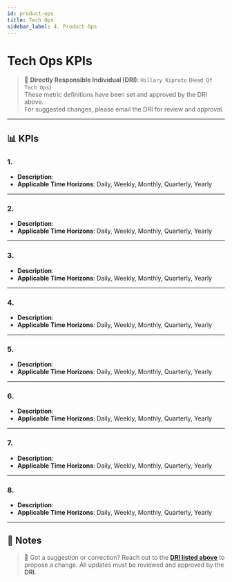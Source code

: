 ```yaml
---
id: product-ops
title: Tech Ops
sidebar_label: 4. Product Ops
---
```


# Tech Ops KPIs

> 📌 <span id="dri">**Directly Responsible Individual (DRI)**: `Hillary Kipruto` (`Head Of Tech Ops`)</span>  
> These metric definitions have been set and approved by the DRI above.  
> For suggested changes, please email the DRI for review and approval.

---

## 📊 KPIs

### 1.

- **Description**:
- **Applicable Time Horizons**: Daily, Weekly, Monthly, Quarterly, Yearly

---

### 2.

- **Description**:
- **Applicable Time Horizons**: Daily, Weekly, Monthly, Quarterly, Yearly

---

### 3.

- **Description**:
- **Applicable Time Horizons**: Daily, Weekly, Monthly, Quarterly, Yearly

---

### 4.

- **Description**:
- **Applicable Time Horizons**: Daily, Weekly, Monthly, Quarterly, Yearly

---

### 5.

- **Description**:
- **Applicable Time Horizons**: Daily, Weekly, Monthly, Quarterly, Yearly

---

### 6.

- **Description**:
- **Applicable Time Horizons**: Daily, Weekly, Monthly, Quarterly, Yearly

---

### 7.

- **Description**:
- **Applicable Time Horizons**: Daily, Weekly, Monthly, Quarterly, Yearly

---

### 8.

- **Description**:
- **Applicable Time Horizons**: Daily, Weekly, Monthly, Quarterly, Yearly

---

## 📝 Notes

> 🔄 Got a suggestion or correction? Reach out to the [**DRI listed above**](#dri) to propose a change. All updates must be reviewed and approved by the **DRI**.
